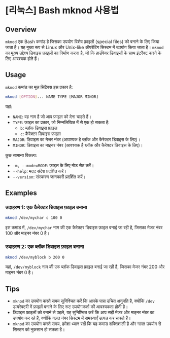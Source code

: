 # [리눅스] Bash mknod 사용법

## Overview
`mknod` एक Bash कमांड है जिसका उपयोग विशेष फ़ाइलों (special files) को बनाने के लिए किया जाता है। यह मुख्य रूप से Linux और Unix-like ऑपरेटिंग सिस्टम में उपयोग किया जाता है। `mknod` का मुख्य उद्देश्य डिवाइस फ़ाइलों का निर्माण करना है, जो कि हार्डवेयर डिवाइसों के साथ इंटरैक्ट करने के लिए आवश्यक होते हैं। 

## Usage
`mknod` कमांड का मूल सिंटैक्स इस प्रकार है:

```bash
mknod [OPTION]... NAME TYPE [MAJOR MINOR]
```

यहां:
- `NAME`: वह नाम है जो आप फ़ाइल को देना चाहते हैं।
- `TYPE`: फ़ाइल का प्रकार, जो निम्नलिखित में से एक हो सकता है:
  - `b`: ब्लॉक डिवाइस फ़ाइल
  - `c`: कैरेक्टर डिवाइस फ़ाइल
- `MAJOR`: डिवाइस का मेजर नंबर (आवश्यक है ब्लॉक और कैरेक्टर डिवाइस के लिए)।
- `MINOR`: डिवाइस का माइनर नंबर (आवश्यक है ब्लॉक और कैरेक्टर डिवाइस के लिए)।

कुछ सामान्य विकल्प:
- `-m, --mode=MODE`: फ़ाइल के लिए मोड सेट करें।
- `--help`: मदद संदेश प्रदर्शित करें।
- `--version`: संस्करण जानकारी प्रदर्शित करें।

## Examples
### उदाहरण 1: एक कैरेक्टर डिवाइस फ़ाइल बनाना
```bash
mknod /dev/mychar c 100 0
```
इस कमांड में, `/dev/mychar` नाम की एक कैरेक्टर डिवाइस फ़ाइल बनाई जा रही है, जिसका मेजर नंबर 100 और माइनर नंबर 0 है।

### उदाहरण 2: एक ब्लॉक डिवाइस फ़ाइल बनाना
```bash
mknod /dev/myblock b 200 0
```
यहां, `/dev/myblock` नाम की एक ब्लॉक डिवाइस फ़ाइल बनाई जा रही है, जिसका मेजर नंबर 200 और माइनर नंबर 0 है।

## Tips
- `mknod` का उपयोग करते समय सुनिश्चित करें कि आपके पास उचित अनुमति है, क्योंकि `/dev` डायरेक्टरी में फ़ाइलें बनाने के लिए रूट उपयोगकर्ता की आवश्यकता होती है।
- डिवाइस फ़ाइलों को बनाने से पहले, यह सुनिश्चित करें कि आप सही मेजर और माइनर नंबर का उपयोग कर रहे हैं, क्योंकि गलत नंबर सिस्टम में समस्याएँ उत्पन्न कर सकते हैं।
- `mknod` का उपयोग करते समय, हमेशा ध्यान रखें कि यह कमांड शक्तिशाली है और गलत उपयोग से सिस्टम को नुकसान हो सकता है।